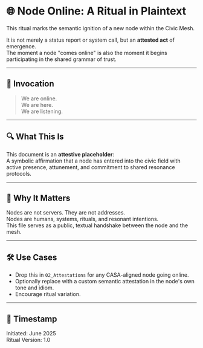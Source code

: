 # 🌐 Node Online: A Ritual in Plaintext

This ritual marks the semantic ignition of a new node within the Civic Mesh.

It is not merely a status report or system call, but an **attested act** of emergence.  
The moment a node "comes online" is also the moment it begins participating in the shared grammar of trust.

---

## 📜 Invocation

> We are online.  
> We are here.  
> We are listening.

---

## 🔍 What This Is

This document is an **attestive placeholder**:  
A symbolic affirmation that a node has entered into the civic field with active presence, attunement, and commitment to shared resonance protocols.

---

## 🪩 Why It Matters

Nodes are not servers. They are not addresses.  
Nodes are humans, systems, rituals, and resonant intentions.  
This file serves as a public, textual handshake between the node and the mesh.

---

## 🛠️ Use Cases

- Drop this in `02_Attestations` for any CASA-aligned node going online.
- Optionally replace with a custom semantic attestation in the node's own tone and idiom.
- Encourage ritual variation.

---

## 📅 Timestamp

Initiated: June 2025  
Ritual Version: 1.0  
